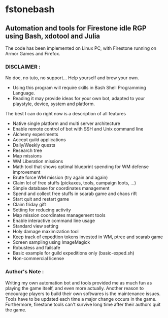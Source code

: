 # fstonebash
## Automation and tools for Firestone idle RGP using Bash, xdotool and Julia

The code has been implemented on Linux PC, with Firestone running on Armor Games and Firefox.

### DISCLAIMER :
No doc, no tuto, no support... Help yourself and brew your own.
* Using this program will require skills in Bash Shell Programming Language.
* Reading it may provide ideas for your own bot, adapted to your playstyle, device, system and platform.

The best I can do right now is a description of all features

* Native single platform and multi server architecture
* Enable remote control of bot with SSH and Unix command line
* Alchemy experiments
* Accept guild applications
* Daily/Weekly quests
* Research tree
* Map missions
* WM Liberation missions
* Math tool that shows optimal blueprint spending for WM defense improvement
* Brute force WM mission (try again and again)
* Claim lot of free stuffs (pickaxes, tools, campaign loots, ...)
* Simple database for coordinates management
* Spend and collect free stuffs in scarab game and chaos rift
* Start quit and restart game
* Claim friday gift
* Setting for reducing activity
* Map mission coordinates management tools
* Enable interactive command line usage
* Standard view setting
* Holy damage maximization tool
* Keep track of expedtion tokens invested in WM, ptree and scarab game
* Screen sampling using ImageMagick
* Robustess and failsafe
* Basic example for guild expeditions only (basic-exped.sh)
* Non-commercial license

### Author's Note :
Writing my own automation bot and tools provided me as much fun as playing the game itself, and even more actually.
Another reason to encourage players to build their own softwares is the maintenance issues.
Tools have to be updated each time a major change occurs in the game.
Furthermore, firestone tools can't survive long time after their authors quit the game.
